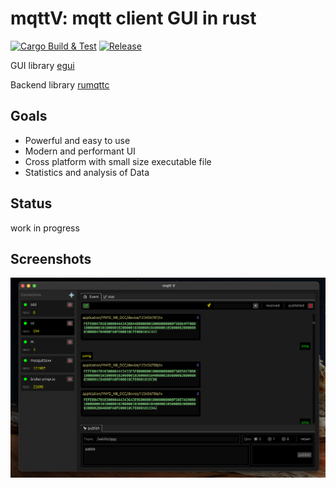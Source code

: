 #   mqttV:   mqtt client GUI in rust

[![Cargo Build & Test](https://github.com/L1nY4n/mqtt_v/actions/workflows/ci.yml/badge.svg)](https://github.com/L1nY4n/mqtt_v/actions/workflows/ci.yml)
[![Release](https://github.com/L1nY4n/mqtt_v/actions/workflows/Release.yml/badge.svg)](https://github.com/L1nY4n/mqtt_v/actions/workflows/Release.yml)

GUI library  [egui](https://github.com/emilk/egui)

Backend library [rumqttc](https://github.com/bytebeamio/rumqtt/tree/main/rumqttc)





## Goals
* Powerful and easy to use
* Modern and performant UI
* Cross platform with small size executable file
* Statistics and analysis of Data

## Status
work in progress


## Screenshots

<div align="center">
  <img src="./screenshots/v0.1.1.png" alt="mqttV" width="800" />

</div>